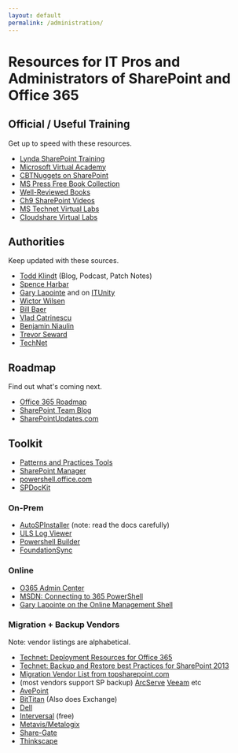 ```yaml
---
layout: default
permalink: /administration/
---
```

# Resources for IT Pros and Administrators of SharePoint and Office 365

## Official / Useful Training  

Get up to speed with these resources.

*   [Lynda SharePoint Training](http://www.lynda.com/in/SharePoint)
*   [Microsoft Virtual Academy](https://mva.microsoft.com/)
*   [CBTNuggets on SharePoint](https://www.cbtnuggets.com/search?q=sharepoint)
*   [MS Press Free Book Collection](https://blogs.msdn.microsoft.com/mssmallbiz/category/ebooks/)
*   [Well-Reviewed Books](https://www.amazon.com/s/ref=nb_sb_ss_c_2_25?url=search-alias%3Dstripbooks&field-keywords=sharepoint+administration&sprefix=sharepoint+administration%2Caps%2C910)
*   [Ch9 SharePoint Videos](https://channel9.msdn.com/Tags/sharepoint?sort=viewed)
*   [MS Technet Virtual Labs](https://technet.microsoft.com/en-us/virtuallabs/bb467605.aspx)
*   [Cloudshare Virtual Labs](https://www.cloudshare.com)

## Authorities 

Keep updated with these sources.

*   [Todd Klindt](http://www.toddklindt.com) (Blog, Podcast, Patch Notes)
*   [Spence Harbar](http://harbar.net/)
*   [Gary Lapointe](http://blog.falchionconsulting.com) and on [ITUnity](http://www.itunity.com/users/gary-lapointe)
*   [Wictor Wilsen](http://www.wictorwilen.se/)
*   [Bill Baer](http://blogs.technet.com/b/wbaer/)
*   [Vlad Catrinescu](https://absolute-sharepoint.com/)
*   [Benjamin Niaulin](https://bniaulin.wordpress.com/)
*   [Trevor Seward](https://thesharepointfarm.com/)
*   [TechNet](http://technet.microsoft.com/en-us/library/cc303422(v=office.15).aspx)

## Roadmap

Find out what's coming next.

*   [Office 365 Roadmap](http://office.microsoft.com/en-us/products/office-365-roadmap-FX104343353.aspx)
*   [SharePoint Team Blog](http://blogs.office.com/sharepoint/)
*   [SharePointUpdates.com](https://sharepointupdates.com/)

## Toolkit 

*   [Patterns and Practices Tools](https://github.com/OfficeDev/PnP-Tools)
*   [SharePoint Manager](http://spm.codeplex.com/)
*   [powershell.office.com](https://powershell.office.com)
*   [SPDocKit](http://www.spdockit.com/)

### On-Prem

*   [AutoSPInstaller](http://autospinstaller.com/) (note: read the docs carefully)
*   [ULS Log Viewer](http://www.microsoft.com/en-au/download/details.aspx?id=44020)
*   [Powershell Builder](http://www.microsoft.com/resources/TechNet/en-us/Office/media/WindowsPowerShell/WindowsPowerShellCommandBuilder.html)
*   [FoundationSync](https://github.com/Nauplius/FoundationSync/wiki)

### Online

*   [O365 Admin Center](http://o365admin.center/)
*   [MSDN: Connecting to 365 PowerShell](http://msdn.microsoft.com/en-us/library/dn568015.aspx)
*   [Gary Lapointe on the Online Management Shell](http://blog.falchionconsulting.com/index.php/2015/06/itunity-sharepoint-online-article-series/)

### Migration + Backup Vendors

Note: vendor listings are alphabetical.

*   [Technet: Deployment Resources for Office 365](https://technet.microsoft.com/en-us/library/hh852475.aspx?f=255&MSPPError=-2147217396)
*   [Technet: Backup and Restore best Practices for SharePoint 2013](https://technet.microsoft.com/en-us/library/gg266384.aspx)
*   [Migration Vendor List from topsharepoint.com](http://www.topsharepoint.com/content-migration-tools-for-sharepoint)
*   (most vendors support SP backup) [ArcServe](https://www.google.com/search?q=arcserve+sharepoint) 
[Veeam](https://www.veeam.com/microsoft-sharepoint-recovery-explorer.html) etc
*   [AvePoint](http://www.avepoint.com/)
*   [BitTitan](https://www.bittitan.com/) (Also does Exchange)
*   [Dell](http://software.dell.com/products/#bysolutionsharepoint)
*   [Interversal](http://www.interversal.com/SharePoint/Tools/Free_File_System_to_SharePoint_Office_365_Migrator/) (free)
*   [Metavis/Metalogix](http://www.metalogix.com/)
*   [Share-Gate](http://www.share-gate.com/)
*   [Thinkscape](http://www.thinkscape.com/)

